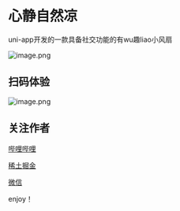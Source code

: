 # 心静自然凉

uni-app开发的一款具备社交功能的有wu趣liao小风扇

![image.png](https://p9-juejin.byteimg.com/tos-cn-i-k3u1fbpfcp/6cdc01a3b707498d935eae6f2ce11f09~tplv-k3u1fbpfcp-watermark.image?)


## 扫码体验

![image.png](https://p3-juejin.byteimg.com/tos-cn-i-k3u1fbpfcp/122ef9522477471fbfc9bc426e718b7d~tplv-k3u1fbpfcp-watermark.image?)


## 关注作者

[哔哩哔哩](https://space.bilibili.com/422646817)

[稀土掘金](https://juejin.cn/user/2955079655898093)

[微信](https://open.weixin.qq.com/qr/code?username=ezfullstack)

enjoy！